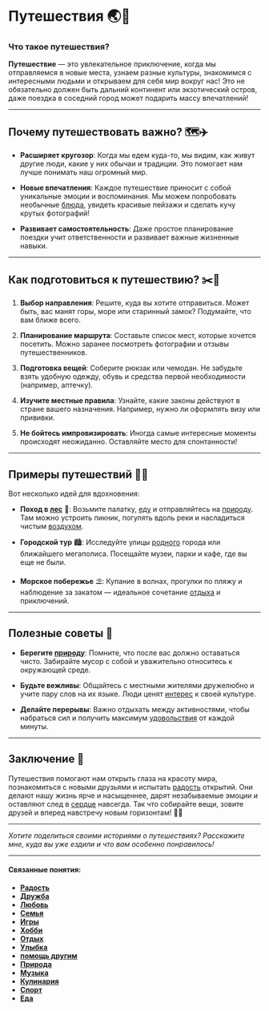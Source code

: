 # **Путешествия** 🌏🚀

### Что такое путешествия?

**Путешествие** — это увлекательное приключение, когда мы отправляемся в новые места, узнаем разные культуры, знакомимся с интересными людьми и открываем для себя мир вокруг нас! Это не обязательно должен быть дальний континент или экзотический остров, даже поездка в соседний город может подарить массу впечатлений!

---

## Почему путешествовать важно? 🗺️✈️

- **Расширяет кругозор**: Когда мы едем куда-то, мы видим, как живут другие люди, какие у них обычаи и традиции. Это помогает нам лучше понимать наш огромный мир.
  
- **Новые впечатления**: Каждое путешествие приносит с собой уникальные эмоции и воспоминания. Мы можем попробовать необычные [блюда](Еда.md), увидеть красивые пейзажи и сделать кучу крутых фотографий!

- **Развивает самостоятельность**: Даже простое планирование поездки учит ответственности и развивает важные жизненные навыки.

---

## Как подготовиться к путешествию? ✂️🏡

1. **Выбор направления**: Решите, куда вы хотите отправиться. Может быть, вас манят горы, море или старинный замок? Подумайте, что вам ближе всего.
   
2. **Планирование маршрута**: Составьте список мест, которые хочется посетить. Можно заранее посмотреть фотографии и отзывы путешественников.

3. **Подготовка вещей**: Соберите рюкзак или чемодан. Не забудьте взять удобную одежду, обувь и средства первой необходимости (например, аптечку).

4. **Изучите местные правила**: Узнайте, какие законы действуют в стране вашего назначения. Например, нужно ли оформлять визу или прививки.

5. **Не бойтесь импровизировать**: Иногда самые интересные моменты происходят неожиданно. Оставляйте место для спонтанности!

---

## Примеры путешествий 🛫⛵

Вот несколько идей для вдохновения:

- **Поход в [лес](Природа.md)** 🌲: Возьмите палатку, [еду](Еда.md) и отправляйтесь на [природу](Природа.md). Там можно устроить пикник, погулять вдоль реки и насладиться чистым [воздухом](Природа.md).

- **Городской тур** 🏙️: Исследуйте улицы [родного](Семья.md) города или ближайшего мегаполиса. Посещайте музеи, парки и кафе, где вы еще не были.

- **Морское побережье** ⛱️: Купание в волнах, прогулки по пляжу и наблюдение за закатом — идеальное сочетание [отдыха](Отдых.md) и приключений.

---

## Полезные советы 💪

- **Берегите [природу](Природа.md)**: Помните, что после вас должно оставаться чисто. Забирайте мусор с собой и уважительно относитесь к окружающей среде.

- **Будьте вежливы**: Общайтесь с местными жителями дружелюбно и учите пару слов на их языке. Люди ценят [интерес](Хобби.md) к своей культуре.

- **Делайте перерывы**: Важно отдыхать между активностями, чтобы набраться сил и получить максимум [удовольствия](Счастье.md) от каждой минуты.

---

## Заключение 👋

Путешествия помогают нам открыть глаза на красоту мира, познакомиться с новыми друзьями и испытать [радость](Улыбка.md) открытий. Они делают нашу жизнь ярче и насыщеннее, дарят незабываемые эмоции и оставляют след в [сердце](Любовь.md) навсегда. Так что собирайте вещи, зовите друзей и вперед навстречу новым горизонтам! 🌈🚀

---

*Хотите поделиться своими историями о путешествиях? Расскажите мне, куда вы уже ездили и что вам особенно понравилось!*

---

#### Связанные понятия:
- **[Радость](Улыбка.md)**
- **[Дружба](Дружба.md)**
- **[Любовь](Любовь.md)**
- **[Семья](Семья.md)**
- **[Игры](Игры.md)**
- **[Хобби](Хобби.md)**
- **[Отдых](Отдых.md)**
- **[Улыбка](Улыбка.md)**
- **[помощь другим](Помощь_другим.md)**
- **[Природа](Природа.md)**
- **[Музыка](Музыка.md)**
- **[Кулинария](Еда.md)**
- **[Спорт](Спорт.md)**
- **[Еда](Еда.md)**